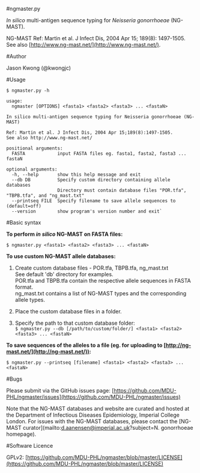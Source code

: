 #ngmaster.py

*In silico* multi-antigen sequence typing for *Neisseria gonorrhoeae* (NG-MAST).  

NG-MAST Ref: Martin et al. J Infect Dis, 2004 Apr 15; 189(8): 1497-1505.  
See also [http://www.ng-mast.net/](http://www.ng-mast.net/).


#Author

Jason Kwong (@kwongjc)


#Usage

`$ ngmaster.py -h`

	usage:
	  ngmaster [OPTIONS] <fasta1> <fasta2> <fasta3> ... <fastaN>
	
	In silico multi-antigen sequence typing for Neisseria gonorrhoeae (NG-MAST)
	
	Ref: Martin et al. J Infect Dis, 2004 Apr 15;189(8):1497-1505.
	See also http://www.ng-mast.net/
	
	positional arguments:
	  FASTA            input FASTA files eg. fasta1, fasta2, fasta3 ... fastaN
	
	optional arguments:
	  -h, --help       show this help message and exit
	  --db DB          Specify custom directory containing allele databases
	                   Directory must contain database files "POR.tfa", "TBPB.tfa", and "ng_mast.txt"
	  --printseq FILE  Specify filename to save allele sequences to (default=off)
	  --version        show program's version number and exit`


#Basic syntax

**To perform *in silico* NG-MAST on FASTA files:**

`$ ngmaster.py <fasta1> <fasta2> <fasta3> ... <fastaN>`

**To use custom NG-MAST allele databases:**

1. Create custom database files - POR.tfa, TBPB.tfa, ng_mast.txt  
   See default 'db' directory for examples.  
   POR.tfa and TBPB.tfa contain the respective allele sequences in FASTA format.  
   ng_mast.txt contains a list of NG-MAST types and the corresponding allele types.

2. Place the custom database files in a folder.

3. Specify the path to that custom database folder:  
   `$ ngmaster.py --db [/path/to/custom/folder/] <fasta1> <fasta2> <fasta3> ... <fastaN>`

**To save sequences of the alleles to a file (eg. for uploading to [http://ng-mast.net/](http://ng-mast.net/)):**

`$ ngmaster.py --printseq [filename] <fasta1> <fasta2> <fasta3> ... <fastaN>`


#Bugs

Please submit via the GitHub issues page: [https://github.com/MDU-PHL/ngmaster/issues](https://github.com/MDU-PHL/ngmaster/issues)  

Note that the NG-MAST databases and website are curated and hosted at the Department of Infectious Diseases Epidemiology, Imperial College London. For issues with the NG-MAST databases, please contact the [NG-MAST curator](mailto:d.aanensen@imperial.ac.uk?subject=N. gonorrhoeae homepage).


#Software Licence

GPLv2: [https://github.com/MDU-PHL/ngmaster/blob/master/LICENSE](https://github.com/MDU-PHL/ngmaster/blob/master/LICENSE)
